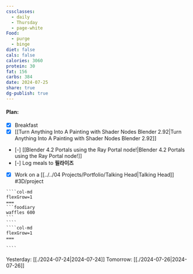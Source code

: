 ```yaml
---
cssclasses:
  - daily
  - Thursday
  - page-white
Food:
  - purge
  - binge
diet: false
cals: false
calories: 3060
protein: 30
fat: 156
carbs: 384
date: 2024-07-25
share: true
dg-publish: true
---
```

#### Plan:

- [x] Breakfast
- [x] [[Turn Anything Into A Painting with Shader Nodes  Blender 2.92|Turn Anything Into A Painting with Shader Nodes  Blender 2.92]]
- [-] [[Blender 4.2 Portals using the Ray Portal node!|Blender 4.2 Portals using the Ray Portal node!]]
- [-] Log meals to **필라이즈**
- [x] Work on a [[../../04 Projects/Portfolio/Talking Head|Talking Head]] #3D/project

`````col
````col-md
flexGrow=1
===
```foodiary 
waffles 600
```
````
````col-md
flexGrow=1
===

````
`````
Yesterday: [[./2024-07-24|2024-07-24]]
Tomorrow: [[./2024-07-26|2024-07-26]]